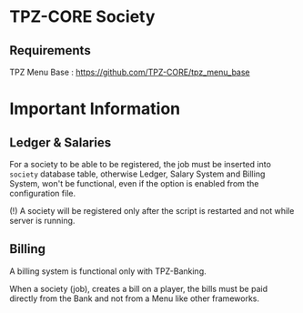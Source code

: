 # TPZ-CORE Society

## Requirements

TPZ Menu Base : https://github.com/TPZ-CORE/tpz_menu_base

# Important Information

## Ledger & Salaries

For a society to be able to be registered, the job must be inserted into `society` database table, otherwise Ledger, Salary System and Billing System, won't be functional, even if the option is enabled from the configuration file.

(!) A society will be registered only after the script is restarted and not while server is running.

## Billing

A billing system is functional only with TPZ-Banking.

When a society (job), creates a bill on a player, the bills must be paid directly from the Bank and not from a Menu like other frameworks.
